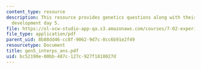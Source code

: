```yaml
---
content_type: resource
description: This resource provides genetics questions along with their answers for
  development day 5.
file: https://ol-ocw-studio-app-qa.s3.amazonaws.com/courses/7-02-experimental-biology-communication-spring-2005/bc52190e00bb487c127c927f1810027d_gen5_interps_ans.pdf
file_type: application/pdf
parent_uid: 8b88dd46-cc8f-9062-9d7c-8cc6b91e2f49
resourcetype: Document
title: gen5_interps_ans.pdf
uid: bc52190e-00bb-487c-127c-927f1810027d
---
```

